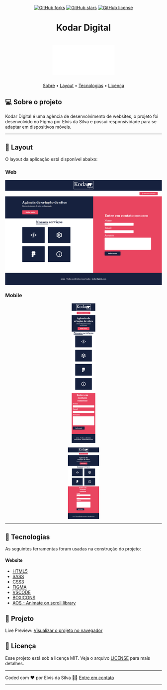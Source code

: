 <p align="center">
  <a href="https://github.com/elvisdasilva/kodardigital"><img alt="GitHub forks" src="https://img.shields.io/github/forks/elvisdasilva/kodardigital"></a>
  <a href="https://github.com/elvisdasilva/kodardigital/stargazers"><img alt="GitHub stars" src="https://img.shields.io/github/stars/elvisdasilva/kodardigital"></a>
  <a href="https://github.com/elvisdasilva/kodardigital/blob/main/LICENSE"><img alt="GitHub license" src="https://img.shields.io/github/license/elvisdasilva/kodardigital?color=blue"></a>
</p>

<h1 align="center">
  Kodar Digital
</h1>
<h1 align="center">
<img alt="Logo do Projeto" title="#Logo-do-projeto" src="./assets/img/kodardigitallogoweb.png" width="200p"/>
</h1>

<p align="center">
 <a href="#-sobre-o-projeto">Sobre</a> •
 <a href="#-layout">Layout</a> • 
 <a href="#-tecnologias">Tecnologias</a> • 
 <a href="#user-content--licença">Licença</a>
</p>


## 💻 Sobre o projeto

Kodar Digital é uma agência de desenvolvimento de websites, o projeto foi desenvolvido no Figma por Elvis da Silva e possui responsividade para se adaptar em dispositivos móveis.

---

## 🎨 Layout

O layout da aplicação está disponível abaixo:

### Web

<p align="center" style="display: flex; align-items: flex-start; justify-content: center;">
  <img alt="Preview do projeto" title="#Logo-do-projeto" src="desktop-preview.png" width="100%" class="bg">

### Mobile

<p align="left" style="display: flex; align-items: flex-start; justify-content: center;">
  <img alt="Preview do projeto" title="#Logo-do-projeto" src="mobile-preview.png" width="15%" class="bg">

<p align="right" style="display: flex; align-items: flex-start; justify-content: center;">
  <img alt="Preview do projeto" title="#Logo-do-projeto" src="tablet-preview.png" width="20%" class="bg">

---

## 🚀 Tecnologias


As seguintes ferramentas foram usadas na construção do projeto:

#### **Website**
- [HTML5](https://www.w3schools.com/html/)  
- [SASS](https://sass-lang.com/)
- [CSS3](https://www.w3schools.com/css/default.asp)
- [FIGMA](https://www.figma.com/)
- [VSCODE](https://code.visualstudio.com/)
- [BOXICONS](https://boxicons.com/)
- [AOS - Animate on scroll library](https://michalsnik.github.io/aos/)


## 🚧 Projeto

Live Preview: [Visualizar o projeto no navegador](https://kodardigital.vercel.app/)

## 📝 Licença

Esse projeto está sob a licença MIT. Veja o arquivo [LICENSE](LICENSE) para mais detalhes.

---

Coded com ❤️ por Elvis da Silva 👋🏽 <a class="link__" href="https://www.linkedin.com/in/elvisdasilva">Entre em contato</a>

---